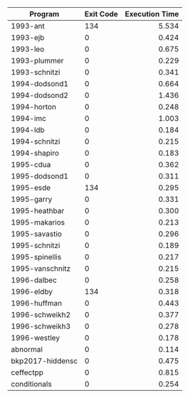 | Program | Exit Code | Execution Time |
| ------- |:--------- | --------------:|
| 1993-ant | 134 | 5.534 |
| 1993-ejb | 0 | 0.424 |
| 1993-leo | 0 | 0.675 |
| 1993-plummer | 0 | 0.229 |
| 1993-schnitzi | 0 | 0.341 |
| 1994-dodsond1 | 0 | 0.664 |
| 1994-dodsond2 | 0 | 1.436 |
| 1994-horton | 0 | 0.248 |
| 1994-imc | 0 | 1.003 |
| 1994-ldb | 0 | 0.184 |
| 1994-schnitzi | 0 | 0.215 |
| 1994-shapiro | 0 | 0.183 |
| 1995-cdua | 0 | 0.362 |
| 1995-dodsond1 | 0 | 0.311 |
| 1995-esde | 134 | 0.295 |
| 1995-garry | 0 | 0.331 |
| 1995-heathbar | 0 | 0.300 |
| 1995-makarios | 0 | 0.213 |
| 1995-savastio | 0 | 0.296 |
| 1995-schnitzi | 0 | 0.189 |
| 1995-spinellis | 0 | 0.217 |
| 1995-vanschnitz | 0 | 0.215 |
| 1996-dalbec | 0 | 0.258 |
| 1996-eldby | 134 | 0.318 |
| 1996-huffman | 0 | 0.443 |
| 1996-schweikh2 | 0 | 0.377 |
| 1996-schweikh3 | 0 | 0.278 |
| 1996-westley | 0 | 0.178 |
| abnormal | 0 | 0.114 |
| bkp2017-hiddensc | 0 | 0.475 |
| ceffectpp | 0 | 0.815 |
| conditionals | 0 | 0.254 |
